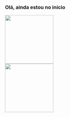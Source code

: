 
<div>
  <h3>Olá, ainda estou no início</h3>
  <a href="https://github.com/dudsbz">
  <img height="160em" src="https://github-readme-stats.vercel.app/api?username=dudsbz&showicons=true&theme=dark&include_all_commits=true"><br>
  <img height="160em" src="https://github-readme-stats.vercel.app/api/top=langs/?username=dudsbz&layout=compact&langs_count=16&theme=dark">
</div>




<!--
- 🔭 I’m currently working on ...
- 🌱 I’m currently learning ...
- 👯 I’m looking to collaborate on ...
- 🤔 I’m looking for help with ...
- 💬 Ask me about ...
- 📫 How to reach me: ...
- 😄 Pronouns: ...
- ⚡ Fun fact: ...
-->
